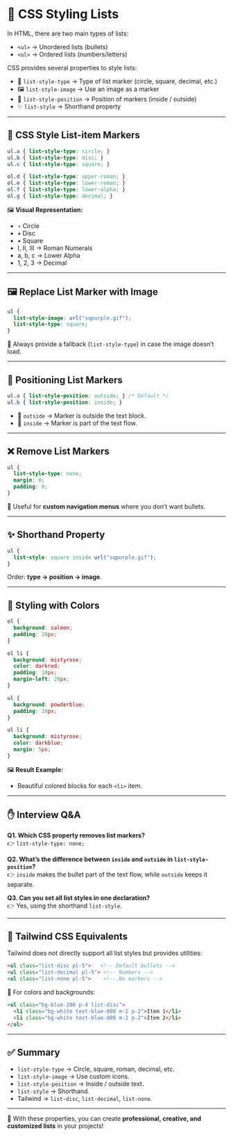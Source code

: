 
# 📑 CSS Styling Lists

In HTML, there are two main types of lists:

- `<ul>` → Unordered lists (bullets)
- `<ol>` → Ordered lists (numbers/letters)

CSS provides several properties to style lists:

- 🎯 `list-style-type` → Type of list marker (circle, square, decimal, etc.)
- 🖼️ `list-style-image` → Use an image as a marker
- 📍 `list-style-position` → Position of markers (inside / outside)
- ✨ `list-style` → Shorthand property

---

## 🔹 CSS Style List-item Markers

```css
ul.a { list-style-type: circle; }
ul.b { list-style-type: disc; }
ul.c { list-style-type: square; }

ol.d { list-style-type: upper-roman; }
ol.e { list-style-type: lower-roman; }
ol.f { list-style-type: lower-alpha; }
ol.g { list-style-type: decimal; }
```

🖼️ **Visual Representation:**  
- ◦ Circle  
- • Disc  
- ▪ Square  
- I, II, III → Roman Numerals  
- a, b, c → Lower Alpha  
- 1, 2, 3 → Decimal  

---

## 🖼️ Replace List Marker with Image

```css
ul {
  list-style-image: url("sqpurple.gif");
  list-style-type: square;
}
```

📌 Always provide a fallback (`list-style-type`) in case the image doesn’t load.

---

## 📍 Positioning List Markers

```css
ul.a { list-style-position: outside; } /* Default */
ul.b { list-style-position: inside; }
```

- 🔹 `outside` → Marker is outside the text block.  
- 🔸 `inside` → Marker is part of the text flow.  

---

## ❌ Remove List Markers

```css
ul {
  list-style-type: none;
  margin: 0;
  padding: 0;
}
```

🚀 Useful for **custom navigation menus** where you don’t want bullets.

---

## ✨ Shorthand Property

```css
ul {
  list-style: square inside url("sqpurple.gif");
}
```

Order: **type → position → image**.

---

## 🎨 Styling with Colors

```css
ol {
  background: salmon;
  padding: 20px;
}

ol li {
  background: mistyrose;
  color: darkred;
  padding: 10px;
  margin-left: 20px;
}

ul {
  background: powderblue;
  padding: 20px;
}

ul li {
  background: mistyrose;
  color: darkblue;
  margin: 5px;
}
```

🖼️ **Result Example:**  
- Beautiful colored blocks for each `<li>` item.

---

## ✋ Interview Q&A

**Q1. Which CSS property removes list markers?**  
👉 `list-style-type: none;`

**Q2. What’s the difference between `inside` and `outside` in `list-style-position`?**  
👉 `inside` makes the bullet part of the text flow, while `outside` keeps it separate.

**Q3. Can you set all list styles in one declaration?**  
👉 Yes, using the shorthand `list-style`.

---

## 🎨 Tailwind CSS Equivalents

Tailwind does not directly support all list styles but provides utilities:

```html
<ul class="list-disc pl-5">   <!-- Default bullets -->
<ul class="list-decimal pl-5"> <!-- Numbers -->
<ul class="list-none pl-5">    <!-- No markers -->
```

🔹 For colors and backgrounds:

```html
<ul class="bg-blue-200 p-4 list-disc">
  <li class="bg-white text-blue-800 m-2 p-2">Item 1</li>
  <li class="bg-white text-blue-800 m-2 p-2">Item 2</li>
</ul>
```

---

## ✅ Summary

- `list-style-type` → Circle, square, roman, decimal, etc.  
- `list-style-image` → Use custom icons.  
- `list-style-position` → Inside / outside text.  
- `list-style` → Shorthand.  
- Tailwind → `list-disc`, `list-decimal`, `list-none`.  

---

🎯 With these properties, you can create **professional, creative, and customized lists** in your projects!
